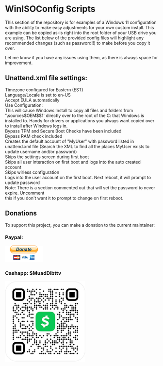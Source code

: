 # WinISOConfig Scripts

This section of the repository is for examples of a Windows 11 configuration with the ability
to make easy adjustments for your own custom install. This example can be copied as-is right
into the root folder of your USB drive you are using. The list below of the provided config
files will highlight any recommended changes (such as password!!) to make before you copy it
over.

Let me know if you have any issues using them, as there is always space for improvement.

## Unattend.xml file settings:
Timezone configured for Eastern (EST)<br/>
Language/Locale is set to en-US<br/>
Accept EULA automatically<br/>
Use Configuration:<br/>
    This will cause Windows Install to copy all files and folders from '\sources\$OEM$\$1'
    directly over to the root of the C: that Windows is installed to. Handy for drivers
    or applications you always want copied over to install after Windows logs in.<br/>
Bypass TPM and Secure Boot Checks have been included<br/>
Bypass RAM check included<br/>
Creates the default account of "MyUser" with password listed in unattend.xml file
    (Search the XML to find all the places MyUser exists to update username and/or password)<br/>
Skips the settings screen during first boot<br/>
Skips all user interaction on first boot and logs into the auto created account<br/>
Skips wirless configuration<br/>
Logs into the user account on the first boot. Next reboot, it will prompt to update password<br/>
Note: There is a section commented out that will set the password to never expire. Uncomment<br/>
    this if you don't want it to prompt to change on first reboot.

## Donations
To support this project, you can make a donation to the current maintainer:

### Paypal:

[![Paypal](https://github.com/therealatreides/TechScripts/blob/main/ImageRepository/paypal_btn_donateCC_LG_1.gif)](https://www.paypal.com/donate/?hosted_button_id=E6BPVFVTQ6TKU)

### Cashapp: $MuadDibttv

<img src="https://github.com/therealatreides/TechScripts/blob/main/ImageRepository/cashapp_qr.png" alt="Cashapp QR for $MuadDibttv" width="265px">
